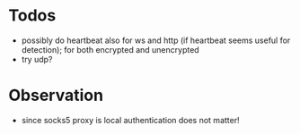 # Todos
- possibly do heartbeat also for ws and http (if heartbeat seems useful for detection); for both encrypted and unencrypted
- try udp?

# Observation
- since socks5 proxy is local authentication does not matter!